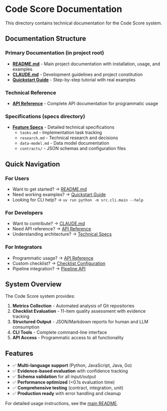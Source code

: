 # Code Score Documentation

This directory contains technical documentation for the Code Score system.

## Documentation Structure

### Primary Documentation (in project root)
- **[README.md](../README.md)** - Main project documentation with installation, usage, and examples
- **[CLAUDE.md](../CLAUDE.md)** - Development guidelines and project constitution
- **[Quickstart Guide](../specs/002-git-log-docs/quickstart.md)** - Step-by-step tutorial with real examples

### Technical Reference
- **[API Reference](./api-reference.md)** - Complete API documentation for programmatic usage

### Specifications (specs directory)
- **[Feature Specs](../specs/002-git-log-docs/)** - Detailed technical specifications
  - `tasks.md` - Implementation task tracking
  - `research.md` - Technical research and decisions
  - `data-model.md` - Data model documentation
  - `contracts/` - JSON schemas and configuration files

## Quick Navigation

### For Users
- Want to get started? → [README.md](../README.md#usage)
- Need working examples? → [Quickstart Guide](../specs/002-git-log-docs/quickstart.md)
- Looking for CLI help? → `uv run python -m src.cli.main --help`

### For Developers
- Want to contribute? → [CLAUDE.md](../CLAUDE.md)
- Need API reference? → [API Reference](./api-reference.md)
- Understanding architecture? → [Technical Specs](../specs/002-git-log-docs/)

### For Integrators
- Programmatic usage? → [API Reference](./api-reference.md#examples)
- Custom checklist? → [Checklist Configuration](./api-reference.md#configuration)
- Pipeline integration? → [Pipeline API](./api-reference.md#pipeline-integration)

## System Overview

The Code Score system provides:

1. **Metrics Collection** - Automated analysis of Git repositories
2. **Checklist Evaluation** - 11-item quality assessment with evidence tracking
3. **Structured Output** - JSON/Markdown reports for human and LLM consumption
4. **CLI Tools** - Complete command-line interface
5. **API Access** - Programmatic access to all functionality

## Features

- ✅ **Multi-language support** (Python, JavaScript, Java, Go)
- ✅ **Evidence-based evaluation** with confidence tracking
- ✅ **Schema validation** for all input/output
- ✅ **Performance optimized** (<0.1s evaluation time)
- ✅ **Comprehensive testing** (contract, integration, unit)
- ✅ **Production ready** with error handling and cleanup

For detailed usage instructions, see the [main README](../README.md).